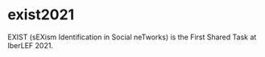 # exist2021
EXIST (sEXism Identification in Social neTworks) is the First Shared Task at IberLEF 2021.
